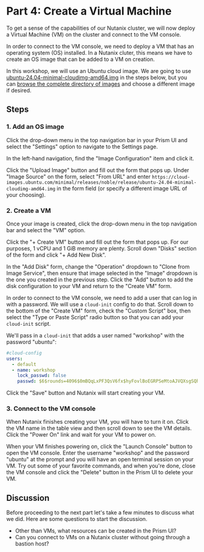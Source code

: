 <!-- See https://squidfunk.github.io/mkdocs-material/reference/ -->
# Part 4: Create a Virtual Machine

To get a sense of the capabilities of our Nutanix cluster, we will now deploy a Virtual Machine (VM) on the cluster and connect to the VM console.

In order to connect to the VM console, we need to deploy a VM that has an operating system (OS) installed.  In a Nutanix cluter, this means we have to create an OS image that can be added to a VM on creation.

In this workshop, we will use an Ubuntu cloud image.  We are going to use [ubuntu-24.04-minimal-cloudimg-amd64.img](https://cloud-images.ubuntu.com/minimal/releases/noble/release/ubuntu-24.04-minimal-cloudimg-amd64.img) in the steps below, but you can [browse the complete directory of images](https://cloud-images.ubuntu.com/) and choose a different image if desired.

## Steps

### 1. Add an OS image

Click the drop-down menu in the top navigation bar in your Prism UI and select the "Settings" option to navigate to the Settings page.

In the left-hand navigation, find the "Image Configuration" item and click it.

Click the "Upload Image" button and fill out the form
that pops up.  Under "Image Source" on the form, select "From URL" and enter `https://cloud-images.ubuntu.com/minimal/releases/noble/release/ubuntu-24.04-minimal-cloudimg-amd64.img` in the form field (or specify a different image URL of your choosing).

### 2. Create a VM

Once your image is created, click the drop-down menu in the top navigation bar and select the "VM" option.

Click the "+ Create VM" button and fill out the form that pops up.  For our purposes, 1 vCPU and 1 GiB memory are plenty.  Scroll down "Disks" section of the form and click "+ Add New Disk".

In the "Add Disk" form, change the "Operation" dropdown to "Clone from Image Service", then ensure that image selected in the "Image" dropdown is the one you created in the previous step. Click the "Add" button to add the disk configuration to your VM and return to the "Create VM" form.

In order to connect to the VM console, we need to add a user that can log in with a password.  We will use a `cloud-init` config to do that.  Scroll down to the bottom of the "Create VM" form, check the "Custom Script" box, then select the "Type or Paste Script" radio button so that you can add your `cloud-init` script.

We'll pass in a `cloud-init` that adds a user named "workshop" with the password "ubuntu":

```yaml
#cloud-config
users:
  - default
  - name: workshop
    lock_passwd: false
    passwd: $6$rounds=4096$0mBQqLxPF3QsV6fx$hyFovlBoEGRPSeMtoAJVQXsgSQh6x6rxb4I6Kbv7R6Z0PeB5UiGuMITKE7D2xzfgMsBZXkOncw9lFAm28kmHv0
```

Click the "Save" button and Nutanix will start creating your VM.

### 3. Connect to the VM console

When Nutanix finishes creating your VM, you will have to turn it on.  Click the VM name in the table view and then scroll down to see the VM details.  Click the "Power On" link and wait for your VM to power on.

When your VM finishes powering on, click the "Launch Console" button to open the VM console.  Enter the username "workshop" and the password "ubuntu" at the prompt and you will have an open terminal session on your VM.  Try out some of your favorite commands, and when you're done, close the VM console and click the "Delete" button in the Prism UI to delete your VM.

## Discussion

Before proceeding to the next part let's take a few minutes to discuss what we did. Here are some questions to start the discussion.

- Other than VMs, what resources can be created in the Prism UI?
- Can you connect to VMs on a Nutanix cluster without going through a bastion host?
